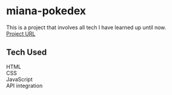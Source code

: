 # miana-pokedex
This is a project that involves all tech I have learned up until now.<br>
[Project URL](https://mariana-c-ramos.github.io/pokedex/)

## Tech Used
HTML<br>
CSS<br>
JavaScript<br>
API integration
